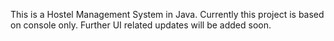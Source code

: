 This is a Hostel Management System in Java. Currently this project is based on console only. Further UI related updates will be added soon.
